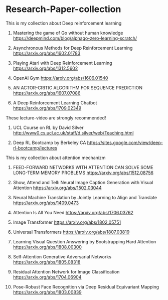 # Research-Paper-collection

This is my collection about Deep reinforcement learning

1. Mastering the game of Go without human knowledge
      https://deepmind.com/blog/alphago-zero-learning-scratch/

2. Asynchronous Methods for Deep Reinforcement Learning
      https://arxiv.org/abs/1602.01783

3. Playing Atari with Deep Reinforcement Learning https://arxiv.org/abs/1312.5602

4. OpenAI Gym https://arxiv.org/abs/1606.01540
  
5. AN ACTOR-CRITIC ALGORITHM FOR SEQUENCE PREDICTION  https://arxiv.org/abs/1607.07086
      
6. A Deep Reinforcement Learning Chatbot
      https://arxiv.org/abs/1709.02349





These lecture-video are strongly recommended!

1. UCL Course on RL by David Silver  http://www0.cs.ucl.ac.uk/staff/d.silver/web/Teaching.html

2. Deep RL Bootcamp by Berkeley CA   https://sites.google.com/view/deep-rl-bootcamp/lectures



This is my collection about attention mechanizm

1. FEED-FORWARD NETWORKS WITH ATTENTION CAN SOLVE SOME LONG-TERM MEMORY PROBLEMS
      https://arxiv.org/abs/1512.08756
     
2. Show, Attend and Tell: Neural Image Caption Generation with Visual Attention
      https://arxiv.org/abs/1502.03044
      
3. Neural Machine Translation by Jointly Learning to Align and Translate
      https://arxiv.org/abs/1409.0473
      
4. Attention Is All You Need
      https://arxiv.org/abs/1706.03762
      
5. Image Transformer
      https://arxiv.org/abs/1802.05751
      
6. Universal Transformers
      https://arxiv.org/abs/1807.03819
      
7. Learning Visual Question Answering by Bootstrapping Hard Attention
      https://arxiv.org/abs/1808.00300
      
8. Self-Attention Generative Adversarial Networks
      https://arxiv.org/abs/1805.08318
      
9. Residual Attention Network for Image Classification
      https://arxiv.org/abs/1704.06904
      
10. Pose-Robust Face Recognition via Deep Residual Equivariant Mapping
      https://arxiv.org/abs/1803.00839
